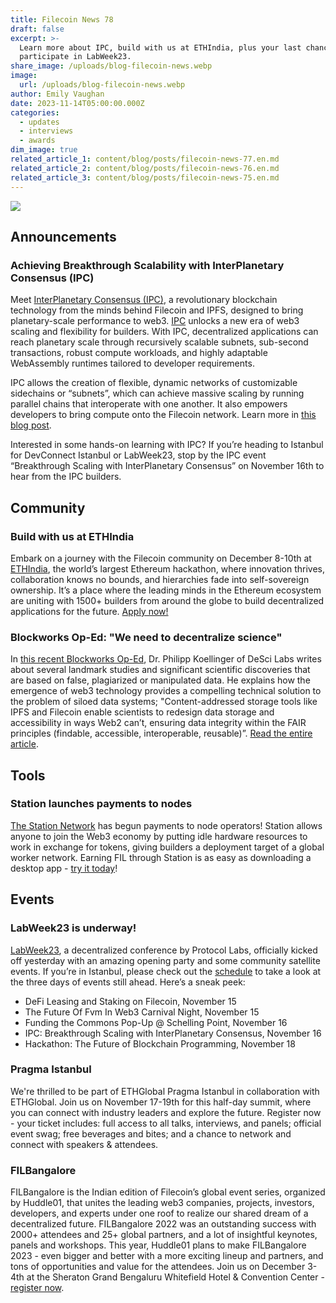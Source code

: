 ```yaml
---
title: Filecoin News 78
draft: false
excerpt: >-
  Learn more about IPC, build with us at ETHIndia, plus your last chance to
  participate in LabWeek23.
share_image: /uploads/blog-filecoin-news.webp
image:
  url: /uploads/blog-filecoin-news.webp
author: Emily Vaughan
date: 2023-11-14T05:00:00.000Z
categories:
  - updates
  - interviews
  - awards
dim_image: true
related_article_1: content/blog/posts/filecoin-news-77.en.md
related_article_2: content/blog/posts/filecoin-news-76.en.md
related_article_3: content/blog/posts/filecoin-news-75.en.md
---
```


![](/uploads/Filecoin-News-78.webp)

## Announcements

### Achieving Breakthrough Scalability with InterPlanetary Consensus (IPC)

Meet [InterPlanetary Consensus (IPC)](http://ipc.space/), a revolutionary blockchain technology from the minds behind Filecoin and IPFS, designed to bring planetary-scale performance to web3. [IPC](http://ipc.space/) unlocks a new era of web3 scaling and flexibility for builders. With IPC, decentralized applications can reach planetary scale through recursively scalable subnets, sub-second transactions, robust compute workloads, and highly adaptable WebAssembly runtimes tailored to developer requirements.

IPC allows the creation of flexible, dynamic networks of customizable sidechains or “subnets”, which can achieve massive scaling by running parallel chains that interoperate with one another. It also empowers developers to bring compute onto the Filecoin network. Learn more in [this blog post](https://filecoin.io/blog/posts/achieving-breakthrough-scalability-with-interplanetary-consensus-ipc/). 

Interested in some hands-on learning with IPC? If you’re heading to Istanbul for DevConnect Istanbul or LabWeek23, stop by the IPC event “Breakthrough Scaling with InterPlanetary Consensus” on November 16th to hear from the IPC builders.

## Community 

### Build with us at ETHIndia

Embark on a journey with the Filecoin community on December 8-10th at [ETHIndia](https://ethindia.co/), the world’s largest Ethereum hackathon, where innovation thrives, collaboration knows no bounds, and hierarchies fade into self-sovereign ownership. It’s a place where the leading minds in the Ethereum ecosystem are uniting with 1500+ builders from around the globe to build decentralized applications for the future. [Apply now!](https://ethindia2023.devfolio.co/overview?auto_apply=true)

### Blockworks Op-Ed: "We need to decentralize science"

In [this recent Blockworks Op-Ed](https://blockworks.co/news/decentralize-science-research-data), Dr. Philipp Koellinger of DeSci Labs writes about several landmark studies and significant scientific discoveries that are based on false, plagiarized or manipulated data. He explains how the emergence of web3 technology provides a compelling technical solution to the problem of siloed data systems; "Content-addressed storage tools like IPFS and Filecoin enable scientists to redesign data storage and accessibility in ways Web2 can’t, ensuring data integrity within the FAIR principles (findable, accessible, interoperable, reusable)”. [Read the entire article](https://blockworks.co/news/decentralize-science-research-data).

## Tools

### Station launches payments to nodes

[The Station Network](https://www.filstation.app/) has begun payments to node operators! Station allows anyone to join the Web3 economy by putting idle hardware resources to work in exchange for tokens, giving builders a deployment target of a global worker network. Earning FIL through Station is as easy as downloading a desktop app - [try it today](https://www.filstation.app/)!

## Events 

### LabWeek23 is underway! 

[LabWeek23](https://23.labweek.io/), a decentralized conference by Protocol Labs, officially kicked off yesterday with an amazing opening party and some community satellite events. If you’re in Istanbul, please check out the [schedule](https://23.labweek.io/schedule/calendar) to take a look at the three days of events still ahead. Here’s a sneak peek: 

- DeFi Leasing and Staking on Filecoin, November 15
- The Future Of Fvm In Web3 Carnival Night, November 15
- Funding the Commons Pop-Up @ Schelling Point, November 16
- IPC: Breakthrough Scaling with InterPlanetary Consensus, November 16
- Hackathon: The Future of Blockchain Programming, November 18

### Pragma Istanbul

We're thrilled to be part of ETHGlobal Pragma Istanbul in collaboration with ETHGlobal. Join us on November 17-19th for this half-day summit, where you can connect with industry leaders and explore the future. Register now - your ticket includes: full access to all talks, interviews, and panels; official event swag; free beverages and bites; and a chance to network and connect with speakers & attendees.

### FILBangalore

FILBangalore is the Indian edition of Filecoin’s global event series, organized by Huddle01, that unites the leading web3 companies, projects, investors, developers, and experts under one roof to realize our shared dream of a decentralized future. FILBangalore 2022 was an outstanding success with 2000+ attendees and 25+ global partners, and a lot of insightful keynotes, panels and workshops. This year, Huddle01 plans to make FILBangalore 2023 - even bigger and better with a more exciting lineup and partners, and tons of opportunities and value for the attendees. Join us on December 3-4th at the Sheraton Grand Bengaluru Whitefield Hotel & Convention Center - [register now](https://lu.ma/filblr23).

